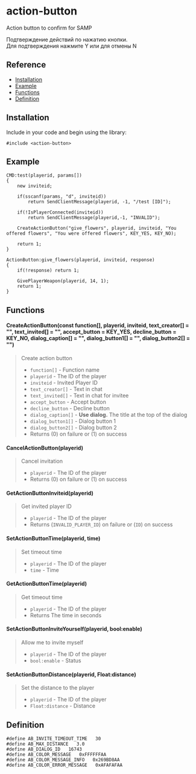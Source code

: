 # action-button

Action button to confirm for SAMP

Подтверждение действий по нажатию кнопки.\
Для подтверждения нажмите Y или для отмены N

## Reference
* [Installation](https://github.com/Bren828/action-button#installation)
* [Example](https://github.com/Bren828/action-button#example)
* [Functions](https://github.com/Bren828/action-button#functions)
* [Definition](https://github.com/Bren828/action-button#definition)


## Installation

Include in your code and begin using the library:
```pawn
#include <action-button>
```

## Example
```pawn
CMD:test(playerid, params[])
{
    new inviteid;

    if(sscanf(params, "d", inviteid)) 
        return SendClientMessage(playerid, -1, "/test [ID]");

    if(!IsPlayerConnected(inviteid)) 
        return SendClientMessage(playerid,-1, "INVALID");

    CreateActionButton("give_flowers", playerid, inviteid, "You offered flowers", "You were offered flowers", KEY_YES, KEY_NO);

    return 1;
}

ActionButton:give_flowers(playerid, inviteid, response)
{
    if(!response) return 1;

    GivePlayerWeapon(playerid, 14, 1);
    return 1;
}
```

## Functions

#### CreateActionButton(const function[], playerid, inviteid, text_creator[] = "", text_invited[] = "", accept_button = KEY_YES, decline_button = KEY_NO, dialog_caption[] = "", dialog_button1[] = "", dialog_button2[] = "")
> Create action button
> * `function[]` - Function name
> * `playerid` - The ID of the player
> * `inviteid` - Invited Player ID
> * `text_creator[]` - Text in chat
> * `text_invited[]` - Text in chat for invitee
> * `accept_button` - Accept button
> * `decline_button` - Decline button
> * `dialog_caption[]` - **Use dialog.** The title at the top of the dialog
> * `dialog_button1[]` - Dialog button 1
> * `dialog_button2[]` - Dialog button 2
> * Returns (0) on failure or (1) on success

#### CancelActionButton(playerid)
> Cancel invitation
> * `playerid` - The ID of the player
> * Returns (0) on failure or (1) on success

#### GetActionButtonInviteid(playerid)
> Get invited player ID
> * `playerid` - The ID of the player
> * Returns (`INVALID_PLAYER_ID`) on failure or (`ID`) on success

#### SetActionButtonTime(playerid, time)
> Set timeout time
> * `playerid` - The ID of the player
> * `time` - Time

#### GetActionButtonTime(playerid)
> Get timeout time
> * `playerid` - The ID of the player
> * Returns The time in seconds

#### SetActionButtonInviteYourself(playerid, bool:enable)
> Allow me to invite myself
> * `playerid` - The ID of the player
> * `bool:enable` - Status

#### SetActionButtonDistance(playerid, Float:distance)
> Set the distance to the player
> * `playerid` - The ID of the player
> * `Float:distance` - Distance


## Definition

```pawn
#define AB_INVITE_TIMEOUT_TIME   30
#define AB_MAX_DISTANCE   3.0
#define AB_DIALOG_ID   16743		
#define AB_COLOR_MESSAGE   0xFFFFFFAA
#define AB_COLOR_MESSAGE_INFO   0x269BD8AA
#define AB_COLOR_ERROR_MESSAGE   0xAFAFAFAA

```

